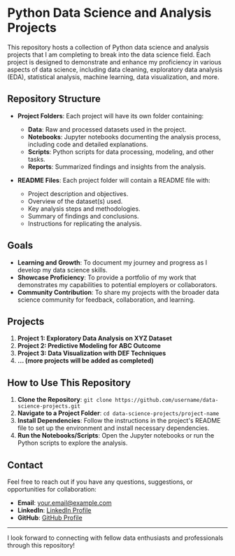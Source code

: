 # Python Data Science and Analysis Projects

This repository hosts a collection of Python data science and analysis projects that I am completing to break into the data science field. Each project is designed to demonstrate and enhance my proficiency in various aspects of data science, including data cleaning, exploratory data analysis (EDA), statistical analysis, machine learning, data visualization, and more.

## Repository Structure

- **Project Folders**: Each project will have its own folder containing:
  - **Data**: Raw and processed datasets used in the project.
  - **Notebooks**: Jupyter notebooks documenting the analysis process, including code and detailed explanations.
  - **Scripts**: Python scripts for data processing, modeling, and other tasks.
  - **Reports**: Summarized findings and insights from the analysis.

- **README Files**: Each project folder will contain a README file with:
  - Project description and objectives.
  - Overview of the dataset(s) used.
  - Key analysis steps and methodologies.
  - Summary of findings and conclusions.
  - Instructions for replicating the analysis.

## Goals

- **Learning and Growth**: To document my journey and progress as I develop my data science skills.
- **Showcase Proficiency**: To provide a portfolio of my work that demonstrates my capabilities to potential employers or collaborators.
- **Community Contribution**: To share my projects with the broader data science community for feedback, collaboration, and learning.

## Projects

1. **Project 1: Exploratory Data Analysis on XYZ Dataset**
2. **Project 2: Predictive Modeling for ABC Outcome**
3. **Project 3: Data Visualization with DEF Techniques**
4. **... (more projects will be added as completed)**

## How to Use This Repository

1. **Clone the Repository**: `git clone https://github.com/username/data-science-projects.git`
2. **Navigate to a Project Folder**: `cd data-science-projects/project-name`
3. **Install Dependencies**: Follow the instructions in the project's README file to set up the environment and install necessary dependencies.
4. **Run the Notebooks/Scripts**: Open the Jupyter notebooks or run the Python scripts to explore the analysis.

## Contact

Feel free to reach out if you have any questions, suggestions, or opportunities for collaboration:

- **Email**: [your.email@example.com](mailto:abeerchaudhryofficial@gmail.com)
- **LinkedIn**: [LinkedIn Profile](https://www.linkedin.com/in/abeer-ch/)
- **GitHub**: [GitHub Profile](https://github.com/abeernch)

---

I look forward to connecting with fellow data enthusiasts and professionals through this repository!
